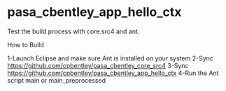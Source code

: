 # pasa_cbentley_app_hello_ctx
Test the build process with core.src4 and ant.

How to Build

1-Launch Eclipse and make sure Ant is installed on your system
2-Sync https://github.com/cpbentley/pasa_cbentley_core_src4
3-Sync https://github.com/cpbentley/pasa_cbentley_app_hello_ctx
4-Run the Ant script main or main_preprocessed
